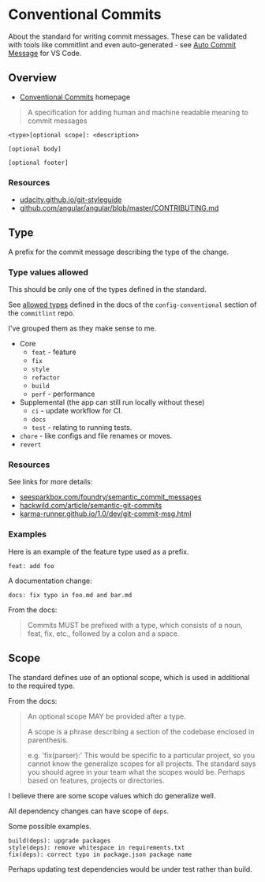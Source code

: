 # Conventional Commits

About the standard for writing commit messages. These can be validated with tools like commitlint and even auto-generated - see [Auto Commit Message](https://github.com/MichaelCurrin/auto-commit-msg) for VS Code.

<!-- TODO move out to another area -->

## Overview 

- [Conventional Commits](https://www.conventionalcommits.org/en/) homepage 

> A specification for adding human and machine readable meaning to commit messages

```
<type>[optional scope]: <description>

[optional body]

[optional footer]
```

### Resources

- [udacity.github.io/git-styleguide](https://udacity.github.io/git-styleguide/)
- [github.com/angular/angular/blob/master/CONTRIBUTING.md](https://github.com/angular/angular/blob/master/CONTRIBUTING.md#commit)


## Type

A prefix for the commit message describing the type of the change.

### Type values allowed

This should be only one of the types defined in the standard.

See [allowed types](https://github.com/conventional-changelog/commitlint/tree/master/%40commitlint/config-conventional#type-enum) defined in the docs of the `config-conventional` section of the `commitlint` repo.

I've grouped them as they make sense to me.

- Core
    - `feat` - feature
    - `fix`
    - `style`
    - `refactor`
    - `build`
    - `perf` - performance
- Supplemental (the app can still run locally without these)
    - `ci` - update workflow for CI.
    - `docs`
    - `test` - relating to running tests.
- `chore` - like configs and file renames or moves.
- `revert`

### Resources 

See links for more details:

- [seesparkbox.com/foundry/semantic_commit_messages](https://seesparkbox.com/foundry/semantic_commit_messages)
- [hackwild.com/article/semantic-git-commits](https://hackwild.com/article/semantic-git-commits/)
- [karma-runner.github.io/1.0/dev/git-commit-msg.html](https://karma-runner.github.io/1.0/dev/git-commit-msg.html)

### Examples

Here is an example of the feature type used as a prefix.

```
feat: add foo
```

A documentation change:

```
docs: fix typo in foo.md and bar.md
```

From the docs:

> Commits MUST be prefixed with a type, which consists of a noun, feat, fix, etc., followed by a colon and a space.


## Scope

The standard defines use of an optional scope, which is used in additional to the required type.

From the docs:

> An optional scope MAY be provided after a type.
>
> A scope is a phrase describing a section of the codebase enclosed in parenthesis.
>
> e.g. 'fix(parser):'
This would be specific to a particular project, so you cannot know the generalize scopes for all projects. The standard says you should agree in your team what the scopes would be. Perhaps based on features, projects or directories.

I believe there are some scope values which do generalize well.

All dependency changes can have scope of `deps`.

Some possible examples.

```
build(deps): upgrade packages
style(deps): remove whitespace in requirements.txt
fix(deps): correct typo in package.json package name
```

Perhaps updating test dependencies would be under test rather than build.

